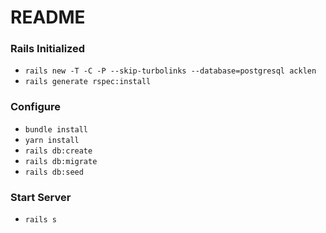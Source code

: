 # README

### Rails Initialized
* `rails new -T -C -P --skip-turbolinks --database=postgresql acklen`
* `rails generate rspec:install`

### Configure
* `bundle install`
* `yarn install`
* `rails db:create`
* `rails db:migrate`
* `rails db:seed`

### Start Server
* `rails s`
